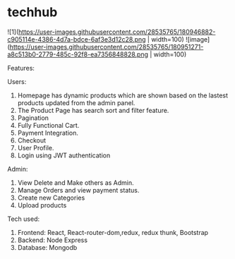 # techhub



![1](https://user-images.githubusercontent.com/28535765/180946882-c905114e-4386-4d7a-bdce-6af3e3d12c28.png | width=100)
![image](https://user-images.githubusercontent.com/28535765/180951271-a8c513b0-2779-485c-92f8-ea7356848828.png | width=100)

Features: 

Users: 
1. Homepage has dynamic products which are shown based on the lastest products updated from the admin panel.  
2. The Product Page has search sort and filter feature.
3. Pagination 
4. Fully Functional Cart. 
5. Payment Integration. 
6. Checkout
7. User Profile. 
8. Login using JWT authentication 

Admin:
1. View Delete and Make others as Admin. 
2. Manage Orders and view payment status. 
3. Create new Categories 
4. Upload products

Tech used:
1. Frontend: React, React-router-dom,redux, redux thunk, Bootstrap
2. Backend: Node Express 
3. Database: Mongodb








